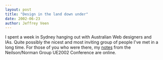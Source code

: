 ```yaml
--- 
layout: post
title: "Design in the land down under"
date: 2002-06-23
author: Jeffrey Veen
---
```

I spent a week in Sydney hanging out with Australian Web designers and IAs. Quite possibly the nicest and most inviting group of people I've met in a long time. For those of you who were there, my [notes][] from the Neilson/Norman Group UE2002 Conference are online.

[notes]: http://adaptivepath.com/presentations/ue2002/